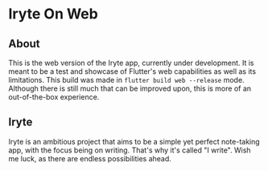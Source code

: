 # Iryte On Web

## About

This is the web version of the Iryte app, currently under development. It is meant to be a test and showcase of Flutter's web capabilities as well as its limitations. This build was made in `flutter build web --release` mode. Although there is still much that can be improved upon, this is more of an out-of-the-box experience.

## Iryte

Iryte is an ambitious project that aims to be a simple yet perfect note-taking app, with the focus being on writing. That's why it's called "I write". Wish me luck, as there are endless possibilities ahead.
